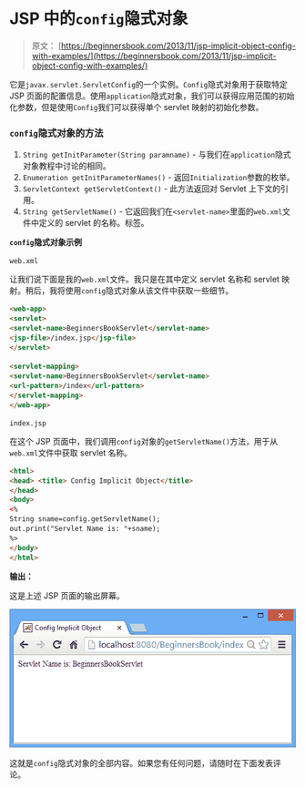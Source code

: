 # JSP 中的`config`隐式对象

> 原文： [https://beginnersbook.com/2013/11/jsp-implicit-object-config-with-examples/](https://beginnersbook.com/2013/11/jsp-implicit-object-config-with-examples/)

它是`javax.servlet.ServletConfig`的一个实例。`Config`隐式对象用于获取特定 JSP 页面的配置信息。使用`application`隐式对象，我们可以获得应用范围的初始化参数，但是使用`Config`我们可以获得单个 servlet 映射的初始化参数。

### `config`隐式对象的方法

1.  `String getInitParameter(String paramname)` - 与我们在`application`隐式对象教程中讨论的相同。
2.  `Enumeration getInitParameterNames()` - 返回`Initialization`参数的枚举。
3.  `ServletContext getServletContext()` - 此方法返回对 Servlet 上下文的引用。
4.  `String getServletName()` - 它返回我们在`<servlet-name>`里面的`web.xml`文件中定义的 servlet 的名称。标签。

**`config`隐式对象示例**

`web.xml`

让我们说下面是我的`web.xml`文件。我只是在其中定义 servlet 名称和 servlet 映射。稍后，我将使用`config`隐式对象从该文件中获取一些细节。

```html
<web-app>
<servlet> 
<servlet-name>BeginnersBookServlet</servlet-name> 
<jsp-file>/index.jsp</jsp-file> 
</servlet> 

<servlet-mapping> 
<servlet-name>BeginnersBookServlet</servlet-name> 
<url-pattern>/index</url-pattern> 
</servlet-mapping> 
</web-app>
```

`index.jsp`

在这个 JSP 页面中，我们调用`config`对象的`getServletName()`方法，用于从`web.xml`文件中获取 servlet 名称。

```html
<html>
<head> <title> Config Implicit Object</title>
</head>
<body>
<% 
String sname=config.getServletName(); 
out.print("Servlet Name is: "+sname); 
%>
</body>
</html>
```

**输出：**

这是上述 JSP 页面的输出屏幕。

![config](img/9610caf21acdc03aa5f7ca3c3b8a1eb4.jpg)

这就是`config`隐式对象的全部内容。如果您有任何问题，请随时在下面发表评论。